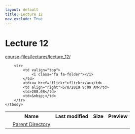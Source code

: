 ```yaml
---
layout: default
title: Lecture 12
nav_exclude: True
---
```


# Lecture 12

[course-files/lectures/lecture_12/](.)

<table class="tbl-files">
    <tbody>
        <tr>
            <th valign="top"></th>
            <th>Name</th>
            <th>Last modified</th>
            <th>Size</th>
            <th>Preview</th>
        </tr>
        <tr>
            <td valign="top">
                <i class="fa fa-folder-open"></i>
            </td>
            <td><a href="../">Parent Directory</a></td>
            <td>&nbsp;</td>
            <td>&nbsp;</td>
            <td>&nbsp;</td>
        </tr>

        <tr>
            <td valign="top">
                <i class="fa fa-folder"></i>
            </td>
            <td><a href="flickr">flickr</a></td>
            <td align="right">5/8/2019 9:09 AM</td>
            <td>288.0B</td>
            <td>&nbsp;</td>
        </tr>
    </tbody>
</table>

